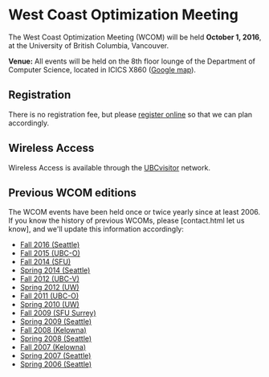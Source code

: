 West Coast Optimization Meeting
==========================================

The West Coast Optimization Meeting (WCOM) will be held <strong>October 1, 2016</strong>, at the University of British Columbia, Vancouver.

**Venue:** All events will be held on the 8th floor lounge of the Department of Computer Science, located in ICICS X860 ([Google map](https://maps.google.com/maps/ms?msid=206935814122343764231.00046d9d1f78b26a3814c&msa=0)).

Registration
---------------

There is no registration fee, but please [register online](registration.md) so that we can plan accordingly.

Wireless Access
-------------------

Wireless Access is available through the [UBCvisitor](http://www.it.ubc.ca/service_catalogue/internet_telephone/wireless/visitor_wireless.html) network.

Previous WCOM editions
----------------------------

The WCOM events have been held once or twice yearly since at least 2006. If you know the history of previous WCOMs, please [contact.html let us know], and we'll update this information accordingly:

- [Fall   2016 (Seattle)](http://www.math.washington.edu/~ddrusv/WCOM16/index)
- [Fall   2015 (UBC-O)](https://ocana.ok.ubc.ca/wcom15/wcom.php)
- [Fall   2014 (SFU)](http://people.math.sfu.ca/~tamon/WCOM_F14/wcom.php)
- [Spring 2014 (Seattle)](https://www.math.washington.edu/~burke/WCOM14/index.shtml)
- [Fall   2012 (UBC-V)](http://www.cs.ubc.ca/~mpf/wcom-fall-2012/)
- [Spring 2012 (UW)](http://www.math.washington.edu/~burke/WCOM12/)
- [Fall   2011 (UBC-O)](http://ocana.ok.ubc.ca/wcom11/wcom.php)
- [Spring 2010 (UW)](http://www.math.washington.edu/~burke/wcom10/index.shtml)
- [Fall   2009 (SFU Surrey)](http://people.math.sfu.ca/~tamon/WCOM_F09/wcom.php)
- [Spring 2009 (Seattle)](http://web.archive.org/web/20110607051816/http://www.math.washington.edu/~tseng/wcom09/home.html)
- [Fall   2008 (Kelowna)](http://ocana.ok.ubc.ca/wcom08/wcom.php)
- [Spring 2008 (Seattle)](http://web.archive.org/web/20110607101442/http://www.math.washington.edu/~tseng/wcom08/home.html)
- [Fall   2007 (Kelowna)](http://people.ok.ubc.ca/ylucet/wcom07/)
- [Spring 2007 (Seattle)](http://web.archive.org/web/20110607101816/http://www.math.washington.edu/~tseng/wcom07/home.html)
- [Spring 2006 (Seattle)](http://www.math.washington.edu/~burke/wcom/)

